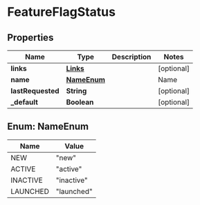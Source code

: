 
# FeatureFlagStatus

## Properties
Name | Type | Description | Notes
------------ | ------------- | ------------- | -------------
**links** | [**Links**](Links.md) |  |  [optional]
**name** | [**NameEnum**](#NameEnum) | | Name     | Description | | --------:| ----------- | | new      | the feature flag was created within the last 7 days, and has not been requested yet | | active   | the feature flag was requested by your servers or clients within the last 7 days | | inactive | the feature flag was created more than 7 days ago, and hasn&#39;t been requested by your servers or clients within the past 7 days | | launched | one variation of the feature flag has been rolled out to all your users for at least 7 days |  |  [optional]
**lastRequested** | **String** |  |  [optional]
**_default** | **Boolean** |  |  [optional]


<a name="NameEnum"></a>
## Enum: NameEnum
Name | Value
---- | -----
NEW | &quot;new&quot;
ACTIVE | &quot;active&quot;
INACTIVE | &quot;inactive&quot;
LAUNCHED | &quot;launched&quot;



